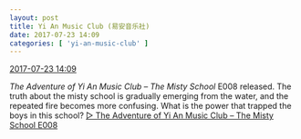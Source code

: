 ```yaml
---
layout: post
title: Yi An Music Club (易安音乐社)
date: 2017-07-23 14:09
categories: [ 'yi-an-music-club' ]
---
```


<div class="weibo-info">
  <a href="http://weibo.com/6094546964/FdI2Nz73A">2017-07-23 14:09</a>
</div>

*The Adventure of Yi An Music Club – The Misty School* E008 released. The truth about the misty school is gradually emerging from the water, and the repeated fire becomes more confusing. What is the power that trapped the boys in this school? [▷ The Adventure of Yi An Music Club – The Misty School E008](https://www.youtube.com/watch?v=rZe-nPs85tI)
